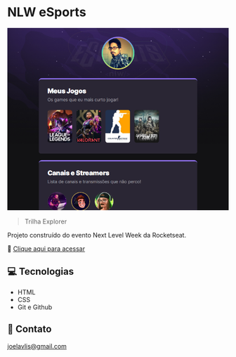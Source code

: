 # NLW eSports

![preview](./.github/preview.png)

> Trilha Explorer

Projeto construído do evento
Next Level Week da Rocketseat.

🔗 [Clique aqui para acessar](https://jhoeldom.github.io/nlw-esports-explorer/)


## :computer: Tecnologias

- HTML
- CSS
- Git e Github

## 🍏 Contato

joelavlis@gmail.com
